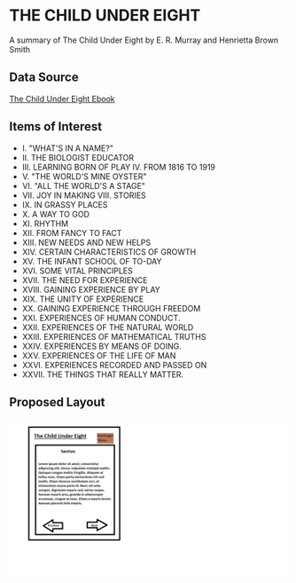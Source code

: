 
THE CHILD UNDER EIGHT
=====================


A summary of The Child Under Eight by E. R. Murray and Henrietta Brown Smith

Data Source
---------------------
[The Child Under Eight Ebook][Ebook]

[Ebook]: https://www.gutenberg.org/ebooks/10042

Items of Interest
---------------------
+ I. "WHAT'S IN A NAME?"
+ II. THE BIOLOGIST EDUCATOR
+ III. LEARNING BORN OF PLAY IV. FROM 1816 TO 1919
+ V. "THE WORLD'S MINE OYSTER"
+ VI. "ALL THE WORLD'S A STAGE"
+ VII. JOY IN MAKING VIII. STORIES
+ IX. IN GRASSY PLACES
+ X. A WAY TO GOD
+ XI. RHYTHM
+ XII. FROM FANCY TO FACT
+ XIII. NEW NEEDS AND NEW HELPS
+ XIV. CERTAIN CHARACTERISTICS OF GROWTH
+ XV. THE INFANT SCHOOL OF TO-DAY
+ XVI. SOME VITAL PRINCIPLES
+ XVII. THE NEED FOR EXPERIENCE
+ XVIII. GAINING EXPERIENCE BY PLAY
+ XIX. THE UNITY OF EXPERIENCE
+ XX. GAINING EXPERIENCE THROUGH FREEDOM
+ XXI. EXPERIENCES OF HUMAN CONDUCT.
+ XXII. EXPERIENCES OF THE NATURAL WORLD
+ XXIII. EXPERIENCES OF MATHEMATICAL TRUTHS
+ XXIV. EXPERIENCES BY MEANS OF DOING.
+ XXV. EXPERIENCES OF THE LIFE OF MAN
+ XXVI. EXPERIENCES RECORDED AND PASSED ON
+ XXVII. THE THINGS THAT REALLY MATTER.

Proposed Layout
---------------------
![alt text](layout.png)
